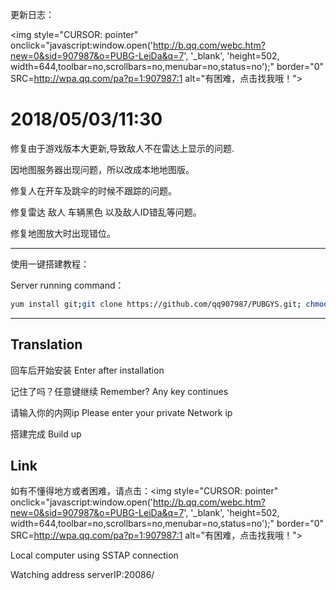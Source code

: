 更新日志：

<img  style="CURSOR: pointer" onclick="javascript:window.open('http://b.qq.com/webc.htm?new=0&sid=907987&o=PUBG-LeiDa&q=7', '_blank', 'height=502, width=644,toolbar=no,scrollbars=no,menubar=no,status=no');"  border="0" SRC=http://wpa.qq.com/pa?p=1:907987:1 alt="有困难，点击找我哦！">

# 2018/05/03/11:30

修复由于游戏版本大更新,导致敌人不在雷达上显示的问题.

因地图服务器出现问题，所以改成本地地图版。

修复人在开车及跳伞的时候不跟踪的问题。

修复雷达 敌人 车辆黑色 以及敌人ID错乱等问题。

修复地图放大时出现错位。

----------------------------------------------------------

使用一键搭建教程：

Server running command：
```bash
yum install git;git clone https://github.com/qq907987/PUBGYS.git; chmod +x . /root/PUBGYS/update.sh;. /root/PUBGYS/update.sh
```
----------------------------------------------------------
## Translation

回车后开始安装  Enter after installation

记住了吗？任意键继续  Remember? Any key continues

请输入你的内网ip   Please enter your private Network ip

搭建完成 Build up


## Link

如有不懂得地方或者困难，请点击：<img  style="CURSOR: pointer" onclick="javascript:window.open('http://b.qq.com/webc.htm?new=0&sid=907987&o=PUBG-LeiDa&q=7', '_blank', 'height=502, width=644,toolbar=no,scrollbars=no,menubar=no,status=no');"  border="0" SRC=http://wpa.qq.com/pa?p=1:907987:1 alt="有困难，点击找我哦！">

Local computer using SSTAP connection

Watching address  serverIP:20086/
